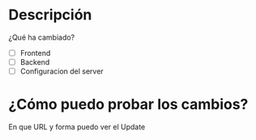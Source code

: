 # Descripción
¿Qué ha cambiado?

- [ ] Frontend
- [ ] Backend
- [ ] Configuracion del server

# ¿Cómo puedo probar los cambios?
En que URL y forma puedo ver el Update
